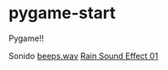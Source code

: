 pygame-start
============

Pygame!!

Sonido
[beeps.wav](http://inventwithpython.com/beeps.wav)
[Rain Sound Effect 01](http://www.soundjay.com/rain-sound-effect.html)
